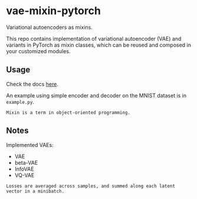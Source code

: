 # vae-mixin-pytorch

Variational autoencoders as mixins.

This repo contains implementation of variational autoencoder (VAE) and variants in PyTorch as mixin classes, which can be reused and composed in your customized modules.

## Usage

Check the docs [here](https://yuanx749.github.io/vae-mixin-pytorch/).

An example using simple encoder and decoder on the MNIST dataset is in `example.py`.

```{note}
Mixin is a term in object-oriented programming.
```

## Notes

Implemented VAEs:
- VAE
- beta-VAE
- InfoVAE
- VQ-VAE

```{note}
Losses are averaged across samples, and summed along each latent vector in a minibatch.
```
